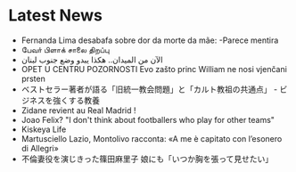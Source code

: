 # Latest News
-  Fernanda Lima desabafa sobre dor da morte da mãe: -Parece mentira
-  பேவா் பிளாக் சாலை திறப்பு
-  الآن من الميدان.. هكذا يبدو وضع جنوب لبنان
-  OPET U CENTRU POZORNOSTI Evo zašto princ William ne nosi vjenčani prsten
-  ベストセラー著者が語る「旧統一教会問題」と「カルト教祖の共通点」 - ビジネスを強くする教養
-  Zidane revient au Real Madrid !
-  Joao Felix? "I don't think about footballers who play for other teams"
-  Kiskeya Life
-  Martusciello Lazio, Montolivo racconta: «A me è capitato con l’esonero di Allegri»
-  不倫妻役を演じきった篠田麻里子 娘にも「いつか胸を張って見せたい」
